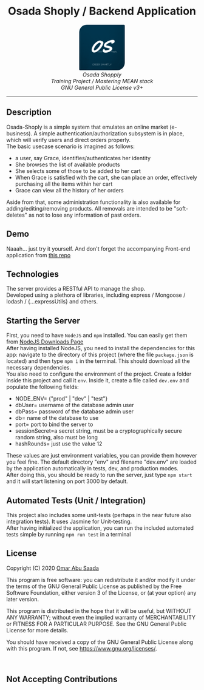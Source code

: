
<body>
<h1 align="center"> Osada Shoply / Backend Application </h1>

<p align="center" class="center">
  <img src="./misc/logo.png" alt="angular-logo" width="120px" height="120px" style="border-radius: 15pt 2pt"/>
  <br>
  <i>
  Osada Shopply<br>
  Training Project / Mastering MEAN stack<br>
  GNU General Public License v3+
  </i>
  
  <br>
</p>

<hr>

<h2> Description </h2>
<p> Osada-Shoply is a simple system that emulates an online market (e-business). A simple authentication/authorization subsystem is in place, which will verify users and direct orders properly. <br>
The basic usecase scenario is imagined as follows:
<ul>
    <li>a user, say Grace, identifies/authenticates her identity</li>
    <li>She browses the list of available products</li>
    <li>She selects some of those to be added to her cart</li>
    <li>When Grace is satisfied with the cart, she can place an order, effectively purchasing all the items within her cart</li>
    <li>Grace can view all the history of her orders</li>
</ul>

Aside from that, some administration functionality is also available for adding/editing/removing products. All removals are intended to be "soft-deletes" as not to lose any information of past orders.

</p>

<h2> Demo </h2>
<p>
Naaah... just try it yourself. And don't forget the accompanying Front-end application from <a href="https://github.com/Rechard3/potential-shop">this repo</a>
</p>

<h2>Technologies</h2>
<p>
The server provides a RESTful API to manage the shop.<br>
Developed using a plethora of libraries, including express / Mongoose / lodash / {...expressUtils} and others.
</p>

<h2>Starting the Server</h2>
<p>
First, you need to have <code>NodeJS</code> and <code>npm</code> installed. You can easily get them from <a href="https://nodejs.org/downloads">NodeJS Downloads Page</a><br>
After having installed NodeJS, you need to install the dependencies for this app:
navigate to the directory of this project (where the file <code>package.json</code> is located) and then type
<code>npm i</code> in the terminal. This should download all the necessary dependencies.<br>
You also need to configure the environment of the project. Create a folder inside this project and call it <code>env</code>. Inside it, create a file called <code>dev.env</code> and populate the following fields:
</p>
<ul>
    <li>NODE_ENV= {"prod" | "dev" | "test"}</li>
    <li>dbUser= username of the database admin user</li>
    <li>dbPass= password of the database admin user</li>
    <li>db= name of the database to use</li>
    <li>port= port to bind the server to</li>
    <li>sessionSecret=a secret string, must be a cryptographically secure random string, also must be long</li>
    <li>hashRounds= just use the value 12</li>
</ul>
<p>
These values are just environment variables, you can provide them however you feel fine. The default directory "env" and filename "dev.env" are loaded by the application automatically in tests, dev, and production modes.<br>
After doing this, you should be ready to run the server, just type <code>npm start</code> and it will start listening on port 3000 by default.
</p>

<h2>Automated Tests (Unit / Integration)</h2>
<p>
This project also includes some unit-tests (perhaps in the near future also integration tests). It uses Jasmine for Unit-testing.<br>
After having initialized the application, you can run the included automated tests simple by running <code>npm run test</code> in a terminal</p>

<h2>License</h2>
<p>
    Copyright (C) 2020  <a href="mailto:omarabusaada93@gmail.com">Omar Abu Saada</a>

This program is free software: you can redistribute it and/or modify
it under the terms of the GNU General Public License as published by
the Free Software Foundation, either version 3 of the License, or
(at your option) any later version.

This program is distributed in the hope that it will be useful,
but WITHOUT ANY WARRANTY; without even the implied warranty of
MERCHANTABILITY or FITNESS FOR A PARTICULAR PURPOSE. See the
GNU General Public License for more details.

You should have received a copy of the GNU General Public License
along with this program. If not, see <a href="https://www.gnu.org/licenses/">https://www.gnu.org/licenses/</a>.

</p>
<br>
<h2> Not Accepting Contributions </h2>

</body>
